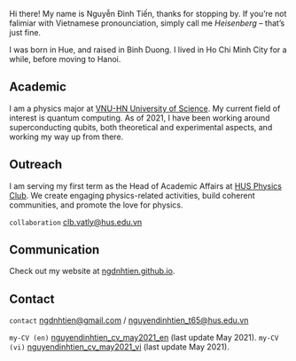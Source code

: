 Hi there! My name is Nguyễn Đình Tiến, thanks for stopping by. If you’re not falimiar with Vietnamese pronounciation, simply call me *Heisenberg* – that’s just fine. 

I was born in Hue, and raised in Binh Duong. I lived in Ho Chi Minh City for a while, before moving to Hanoi.

## Academic

I am a physics major at [VNU-HN University of Science](https://en.wikipedia.org/wiki/VNU_University_of_Science). My current field of interest is quantum computing. As of 2021, I have been working around superconducting qubits, both theoretical and experimental aspects, and working my way up from there.

## Outreach

I am serving my first term as the Head of Academic Affairs at [HUS Physics Club](https://husphysicsclub.org). We create engaging physics-related activities, build coherent communities, and promote the love for physics.

`collaboration` clb.vatly@hus.edu.vn

## Communication

Check out my website at [ngdnhtien.github.io](https://ngdnhtien.github.io).

## Contact

`contact` ngdnhtien@gmail.com / nguyendinhtien_t65@hus.edu.vn

`my-CV (en)` [nguyendinhtien_cv_may2021_en](https://ngdnhtien.github.io/pdf/nguyendinhtien-cv-sep2021-en.pdf) (last update May 2021).
`my-CV (vi)` [nguyendinhtien_cv_may2021_vi](https://ngdnhtien.github.io/pdf/nguyendinhtien-cv-sep2021-vi.pdf) (last update May 2021).

